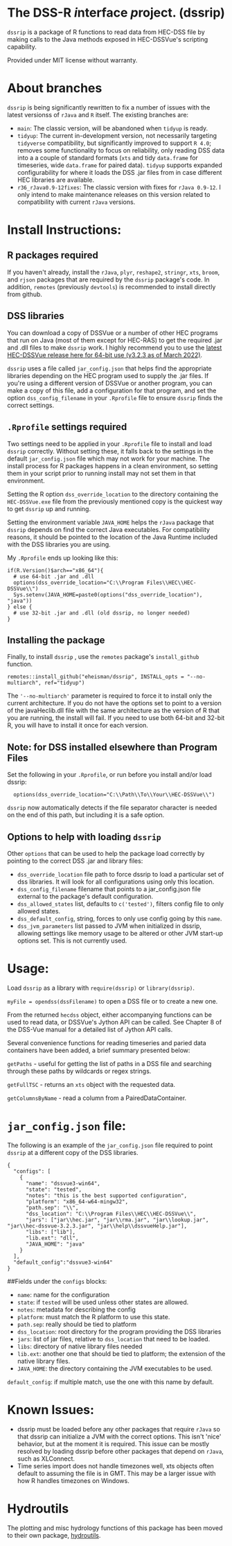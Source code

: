 The DSS-R *i*nterface *p*roject. (dssrip)
=========================================

`dssrip` is a package of R functions to read data from HEC-DSS file by making calls to the Java methods exposed in HEC-DSSVue's scripting capability.

Provided under MIT license without warranty.

# About branches
`dssrip` is being significantly rewritten to fix a number of issues with the latest versionss of `rJava` and `R` itself.  The existing branches are:

- `main`: The classic version, will be abandoned when `tidyup` is ready.
- `tidyup`: The current in-development version, not necessarily targeting `tidyverse` compatibility, but significantly improved to support `R 4.0`; removes some functionality to focus on reliability, only reading DSS data into a a couple of standard formats (`xts` and tidy `data.frame` for timeseries, wide `data.frame` for paired data).  `tidyup` supports expanded configurability for where it loads the DSS .jar files from in case different HEC libraries are available.
- `r36_rJava0.9-12fixes`: The classic version with fixes for `rJava 0.9-12`.  I only intend to make maintenance releases on this version related to compatibility with current `rJava` versions.

# Install Instructions:

## R packages required
If you haven't already, install the `rJava`, `plyr`, `reshape2`, `stringr`, `xts`, `broom`, and `rjson` packages that are required by the `dssrip` package's code.  In addition, `remotes` (previously `devtools`) is recommended to install directly from github.

## DSS libraries
You can download a copy of DSSVue or a number of other HEC programs that run on Java (most of them except for HEC-RAS) to get the required .jar and .dll files to make `dssrip` work. I highly recommend you to use the [latest HEC-DSSVue release here for 64-bit use (v3.2.3 as of March 2022)](https://www.hec.usace.army.mil/software/hec-dssvue/downloads.aspx).  

`dssrip` uses a file called `jar_config.json` that helps find the appropriate libraries depending on the HEC program used to supply the .jar files. If you're using a different version of DSSVue or another program, you can make a copy of this file, add a configuration for that program, and set the option `dss_config_filename` in your `.Rprofile` file to ensure `dssrip` finds the correct settings.

## `.Rprofile` settings required
Two settings need to be applied in your `.Rprofile` file to install and load `dssrip` correctly.  Without setting these, it falls back to the settings in the default `jar_config.json` file which may not work for your machine.  The install process for R packages happens in a clean environment, so setting them in your script prior to running install may not set them in that environment.

Setting the R option `dss_override_location` to the directory containing the `HEC-DSSVue.exe` file from the previously mentioned copy is the quickest way to get `dssrip` up and running.  

Setting the environment variable `JAVA_HOME` helps the `rJava` package that `dssrip` depends on find the correct Java executables. For compatibility reasons, it should be pointed to the location of the Java Runtime included with the DSS libraries you are using.

My `.Rprofile` ends up looking like this:
```
if(R.Version()$arch=="x86_64"){
  # use 64-bit .jar and .dll
  options(dss_override_location="C:\\Program Files\\HEC\\HEC-DSSVue\\")
  Sys.setenv(JAVA_HOME=paste0(options("dss_override_location"), "java"))
} else {
  # use 32-bit .jar and .dll (old dssrip, no longer needed)
}
```

## Installing the package
Finally, to install `dssrip` , use the `remotes` package's `install_github` function.
```
remotes::install_github("eheisman/dssrip", INSTALL_opts = "--no-multiarch", ref="tidyup")
```

The ```'--no-multiarch'``` parameter is required to force it to install only the current architecture. If you do not have the options set to point to a version of the javaHeclib.dll file with the same architecture as the version of R that you are running, the install will fail. If you need to use both 64-bit and 32-bit R, you will have to install it once for each version.

## Note: for DSS installed elsewhere than Program Files
Set the following in your `.Rprofile`, or run before you install and/or load dssrip:
```
  options(dss_override_location="C:\\Path\\To\\Your\\HEC-DSSVue\\")
```
`dssrip` now automatically detects if the file separator character is needed on the end of this path, but including it is a safe option.

## Options to help with loading `dssrip`
Other `options` that can be used to help the package load correctly by pointing to the correct DSS .jar and library files:

- `dss_override_location` file path to force dssrip to load a particular set of dss libraries. It will look for all configurations using only this location.
- `dss_config_filename` filename that points to a jar_config.json file external to the package's default configuration.
- `dss_allowed_states` list, defaults to `c('tested')`, filters config file to only allowed states.
- `dss_default_config`, string, forces to only use config going by this `name`.
- `dss_jvm_parameters` list passed to JVM when initialized in dssrip, allowing settings like memory usage to be altered or other JVM start-up options set. This is not currently used.


# Usage:
Load ```dssrip``` as a library with `require(dssrip)` or `library(dssrip)`.

`myFile = opendss(dssFilename)` to open a DSS file or to create a new one.  

From the returned `hecdss` object, either accompanying functions can be used to read data, or DSSVue's Jython API can be called. See Chapter 8 of the DSS-Vue manual for a detailed list of Jython API calls.

Several convenience functions for reading timeseries and paried data containers have been added, a brief summary presented below:

`getPaths` - useful for getting the list of paths in a DSS file and searching through these paths by wildcards or regex strings.

`getFullTSC` - returns an `xts` object with the requested data.

`getColumnsByName` - read a column from a PairedDataContainer.


# `jar_config.json` file:
The following is an example of the `jar_config.json` file required to point `dssrip` at a different copy of the DSS libraries.
```
{
  "configs": [
    {
      "name": "dssvue3-win64",
      "state": "tested",
      "notes": "this is the best supported configuration",
      "platform": "x86_64-w64-mingw32",
      "path.sep": "\\",
      "dss_location": "C:\\Program Files\\HEC\\HEC-DSSVue\\",
      "jars": ["jar\\hec.jar", "jar\\rma.jar", "jar\\lookup.jar", "jar\\hec-dssvue-3.2.3.jar", "jar\\help\\dssvueHelp.jar"],
      "libs": ["lib"],
      "lib.ext": "dll",
      "JAVA_HOME": "java"
    }
  ],
  "default_config":"dssvue3-win64"
}
```

##Fields under the `configs` blocks:
- `name`: name for the configuration
- `state`: if `tested` will be used unless other states are allowed.
- `notes`: metadata for describing the config
- `platform`: must match the R platform to use this state.
- `path.sep`: really should be tied to platform
- `dss_location`: root directory for the program providing the DSS libraries
- `jars`: list of jar files, relative to `dss_location` that need to be loaded.
- `libs`: directory of native library files needed
- `lib.ext`: another one that should be tied to platform; the extension of the native library files.
- `JAVA_HOME`: the directory containing the JVM executables to be used.

`default_config`: if multiple match, use the one with this name by default.

# Known Issues:
- dssrip must be loaded before any other packages that require ```rJava``` so that dssrip can initialize a JVM with the correct options. This isn't 'nice' behavior, but at the moment it is required. This issue can be mostly resolved by loading dssrip before other packages that depend on ```rJava```, such as XLConnect. 
- Time series import does not handle timezones well, xts objects often default to assuming the file is in GMT. This may be a larger issue with how R handles timezones on Windows.

# Hydroutils
The plotting and misc hydrology functions of this package has been moved to their own package, [hydroutils](http://github.com/eheisman/hydroutils).
